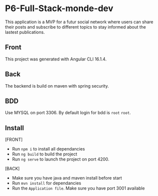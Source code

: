 # P6-Full-Stack-monde-dev
This application is a MVP for a futur social network where users can share their posts and subscribe to different topics to stay informed about the lastest publications. 

## Front
This project was generated with Angular CLI 16.1.4.

## Back
The backend is build on maven with spring security.

## BDD 
Use MYSQL on port 3306. By default login for bdd is `root` `root`. 

## Install 
[FRONT] 
- Run `npm i` to install all dependancies
- Run `ng build` to build the project
- Run `ng serve` to launch the project on port 4200. 

[BACK] 
- Make sure you have java and maven install before start
- Run `mvn install` for dependancies
- Run the `Application file`. Make sure you have port 3001 available
